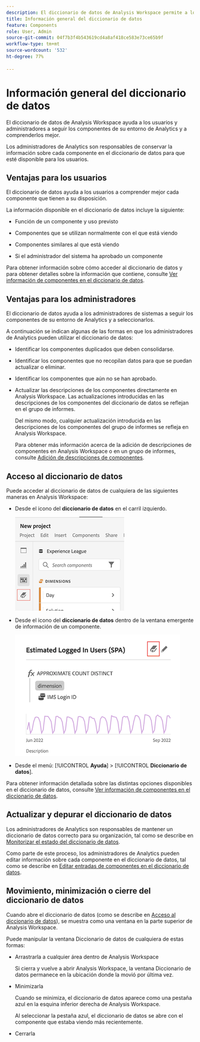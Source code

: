 ```yaml
---
description: El diccionario de datos de Analysis Workspace permite a los usuarios catalogar y seguir los distintos componentes de Analysis Workspace, incluido su uso previsto, cuáles están aprobados, cuáles son duplicados, etc.
title: Información general del diccionario de datos
feature: Components
role: User, Admin
source-git-commit: 04f7b3f4b543619cd4a8af418ce583e73ce65b9f
workflow-type: tm+mt
source-wordcount: '532'
ht-degree: 77%

---
```


# Información general del diccionario de datos

El diccionario de datos de Analysis Workspace ayuda a los usuarios y administradores a seguir los componentes de su entorno de Analytics y a comprenderlos mejor.

Los administradores de Analytics son responsables de conservar la información sobre cada componente en el diccionario de datos para que esté disponible para los usuarios.

## Ventajas para los usuarios

El diccionario de datos ayuda a los usuarios a comprender mejor cada componente que tienen a su disposición.

La información disponible en el diccionario de datos incluye la siguiente:

* Función de un componente y uso previsto

* Componentes que se utilizan normalmente con el que está viendo

* Componentes similares al que está viendo

* Si el administrador del sistema ha aprobado un componente

Para obtener información sobre cómo acceder al diccionario de datos y para obtener detalles sobre la información que contiene, consulte [Ver información de componentes en el diccionario de datos](/help/analyze/analysis-workspace/components/data-dictionary/view-data-dictionary.md).

## Ventajas para los administradores

El diccionario de datos ayuda a los administradores de sistemas a seguir los componentes de su entorno de Analytics y a seleccionarlos.

A continuación se indican algunas de las formas en que los administradores de Analytics pueden utilizar el diccionario de datos:

* Identificar los componentes duplicados que deben consolidarse.

* Identificar los componentes que no recopilan datos para que se puedan actualizar o eliminar.

* Identificar los componentes que aún no se han aprobado.

* Actualizar las descripciones de los componentes directamente en Analysis Workspace. Las actualizaciones introducidas en las descripciones de los componentes del diccionario de datos se reflejan en el grupo de informes.

   Del mismo modo, cualquier actualización introducida en las descripciones de los componentes del grupo de informes se refleja en Analysis Workspace.

   Para obtener más información acerca de la adición de descripciones de componentes en Analysis Workspace o en un grupo de informes, consulte [Adición de descripciones de componentes](/help/analyze/analysis-workspace/components/add-component-descriptions.md).

## Acceso al diccionario de datos

Puede acceder al diccionario de datos de cualquiera de las siguientes maneras en Analysis Workspace:

* Desde el icono del **diccionario de datos** en el carril izquierdo.

   ![Icono del diccionario de datos en el carril izquierdo](assets/data-dictionary-access-icon.png)

* Desde el icono del **diccionario de datos** dentro de la ventana emergente de información de un componente.

   ![Icono del diccionario de datos en la ventana emergente de información](assets/data-dictionary-access-infopopover.png)
   <!--update screenshot; this was taken from a mock-->

* Desde el menú: [!UICONTROL **Ayuda**] > [!UICONTROL **Diccionario de datos**].

Para obtener información detallada sobre las distintas opciones disponibles en el diccionario de datos, consulte [Ver información de componentes en el diccionario de datos](/help/analyze/analysis-workspace/components/data-dictionary/view-data-dictionary.md).

## Actualizar y depurar el diccionario de datos

Los administradores de Analytics son responsables de mantener un diccionario de datos correcto para su organización, tal como se describe en [Monitorizar el estado del diccionario de datos](/help/analyze/analysis-workspace/components/data-dictionary/monitor-data-dictionary-health.md).

Como parte de este proceso, los administradores de Analytics pueden editar información sobre cada componente en el diccionario de datos, tal como se describe en [Editar entradas de componentes en el diccionario de datos](/help/analyze/analysis-workspace/components/data-dictionary/edit-entries-data-dictionary.md).

## Movimiento, minimización o cierre del diccionario de datos

Cuando abre el diccionario de datos (como se describe en [Acceso al diccionario de datos](#access-the-data-dictionary)), se muestra como una ventana en la parte superior de Analysis Workspace.

Puede manipular la ventana Diccionario de datos de cualquiera de estas formas:

* Arrastrarla a cualquier área dentro de Analysis Workspace

   Si cierra y vuelve a abrir Analysis Workspace, la ventana Diccionario de datos permanece en la ubicación donde la movió por última vez. <!--True?-->

* Minimizarla

   Cuando se minimiza, el diccionario de datos aparece como una pestaña azul en la esquina inferior derecha de Analysis Workspace.

   Al seleccionar la pestaña azul, el diccionario de datos se abre con el componente que estaba viendo más recientemente.

* Cerrarla
